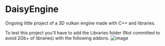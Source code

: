 # DaisyEngine
Ongoing little project of a 3D vulkan engine made with C++ and libraries.

To test this project you'll have to add the Libraries folder (Not committed to avoid 2Gb+ of libraries) with the following addons.
![image](https://github.com/user-attachments/assets/31faa230-4ae0-4d24-876c-2277ceb50593)

